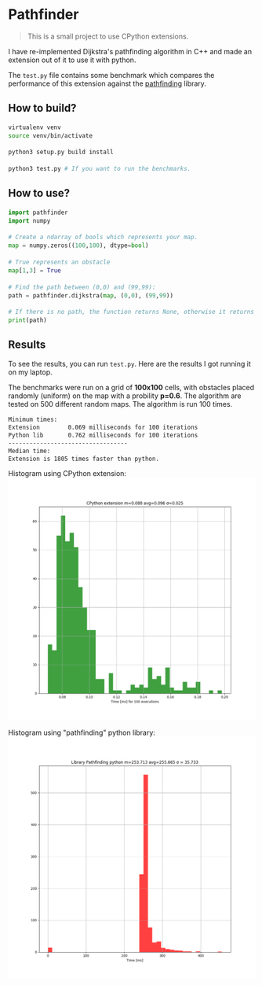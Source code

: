 # Pathfinder

> This is a small project to use CPython extensions.

I have re-implemented Dijkstra's pathfinding algorithm in C++ and made an extension out of it to use it with python.

The `test.py` file contains some benchmark which compares the performance of this extension against the [pathfinding](https://pypi.org/project/pathfinding/) library.


## How to build?

```bash
virtualenv venv
source venv/bin/activate

python3 setup.py build install

python3 test.py # If you want to run the benchmarks.
```

## How to use?

```python
import pathfinder
import numpy

# Create a ndarray of bools which represents your map.
map = numpy.zeros((100,100), dtype=bool)

# True represents an obstacle
map[1,3] = True

# Find the path between (0,0) and (99,99):
path = pathfinder.dijkstra(map, (0,0), (99,99))

# If there is no path, the function returns None, otherwise it returns a list with all the positions from the start to the end.
print(path)
```

## Results

To see the results, you can run `test.py`. Here are the results I got running it on my laptop.

The benchmarks were run on a grid of **100x100** cells, with obstacles placed randomly (uniform) on the map with a probility **p=0.6**.
The algorithm are tested on 500 different random maps. The algorithm is run 100 times. 


```
Minimum times:
Extension        0.069 milliseconds for 100 iterations
Python lib       0.762 milliseconds for 100 iterations
----------------------------------
Median time:
Extension is 1805 times faster than python.
```

Histogram using CPython extension:
![Extension](img/extension.png?raw=true "Extension")



Histogram using "pathfinding" python library:
![Python library](img/python_lib.png?raw=true "Python library")
